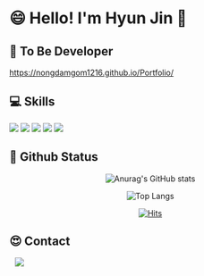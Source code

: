 <!--
**NongDamGom1216/NongDamGom1216** is a ✨ _special_ ✨ repository because its `README.md` (this file) appears on your GitHub profile.

Here are some ideas to get you started:

- 🔭 I’m currently working on ...
- 🌱 I’m currently learning ...
- 👯 I’m looking to collaborate on ...
- 🤔 I’m looking for help with ...
- 💬 Ask me about ...
- 📫 How to reach me: ...
- 😄 Pronouns: ...
- ⚡ Fun fact: ...
-->
# 😄 Hello! I'm Hyun Jin 🌱

## 📱 To Be Developer 

https://nongdamgom1216.github.io/Portfolio/


## 💻 Skills

<div>
<img src="https://img.shields.io/badge/Kotlin-7F52FF?style=for-the-badge&logo=Kotlin&logoColor=white">
<img src="https://img.shields.io/badge/Django-092E20?style=for-the-badge&logo=Django&logoColor=white">
<img src="https://img.shields.io/badge/Python-3776AB?style=for-the-badge&logo=Python&logoColor=white">
<img src="https://img.shields.io/badge/Raspberry Pi-A22846?style=for-the-badge&logo=Raspberry Pi&logoColor=white">
<img src="https://img.shields.io/badge/Swift-F05138?style=for-the-badge&logo=Swift&logoColor=white">
</div>

## 📝 Github Status
<div align=center>

 <div>
 
 ![Anurag's GitHub stats](https://github-readme-stats.vercel.app/api?username=NongDamGom1216&show_icons=true&theme=blueberry)
 
 ![Top Langs](https://github-readme-stats.vercel.app/api/top-langs/?username=NongDamGom1216&langs_count=5&hide=css,scss,jupyter%20notebook,Processing,c%2B%2B,PHP,shell,javascript)
  
 </div>
 
 [![Hits](https://hits.seeyoufarm.com/api/count/incr/badge.svg?url=https%3A%2F%2Fgithub.com%2FNongDamGom1216&count_bg=%233DB9C8&title_bg=%234E58F2&icon=&icon_color=%23E7E7E7&title=hits&edge_flat=false)](https://hits.seeyoufarm.com)
 
 
</div>

 ## 😍 Contact
 <a href="https://www.instagram.com/hyunjin5735">
     <img 
         src="http://img.shields.io/badge/-Instagram-black?style=flat&logo=Instagram&link=https://instagram.com/alpox.dev/"
         style="height : auto; margin-left : 10px; margin-right : 10px;"/>
 </a>
